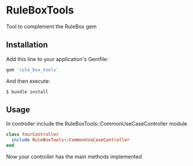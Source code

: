 # RuleBoxTools

Tool to complement the RuleBox gem 
## Installation

Add this line to your application's Gemfile:

```ruby
gem 'rule_box_tools'
```

And then execute:

    $ bundle install

## Usage

In controller include the RuleBoxTools::CommonUseCaseController module 

```ruby
class YourController
  include RuleBoxTools::CommonUseCaseController
end
```

Now your controller has the main methods implemented
